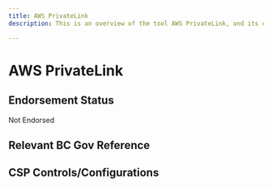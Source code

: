 ```yaml
---
title: AWS PrivateLink
description: This is an overview of the tool AWS PrivateLink, and its current status  within BC Gov.

---
```

<!---
Note: this is a generated file.  You should not edit it directly.  Please check https://github.com/bcgov/cloud-pathfinder for details.
-->
# AWS PrivateLink



## Endorsement Status
Not Endorsed

## Relevant BC Gov Reference


## CSP Controls/Configurations
